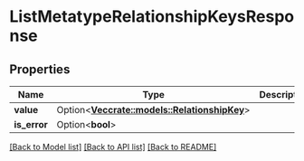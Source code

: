 # ListMetatypeRelationshipKeysResponse

## Properties

Name | Type | Description | Notes
------------ | ------------- | ------------- | -------------
**value** | Option<[**Vec<crate::models::RelationshipKey>**](RelationshipKey.md)> |  | [optional]
**is_error** | Option<**bool**> |  | [optional]

[[Back to Model list]](../README.md#documentation-for-models) [[Back to API list]](../README.md#documentation-for-api-endpoints) [[Back to README]](../README.md)


